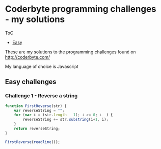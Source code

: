 # Coderbyte programming challenges - my solutions

ToC

* [Easy](#easy-challenges)

These are my solutions to the programming challenges found on http://coderbyte.com/

My language of choice is Javascript

## Easy challenges

### Challenge 1 - Reverse a string

```javascript
function FirstReverse(str) {
    var reverseString = "";
    for (var i = (str.length - 1); i >= 0; i--) {
        reverseString += str.substring(i+1, i);
    }
    return reverseString;
}

FirstReverse(readline());
